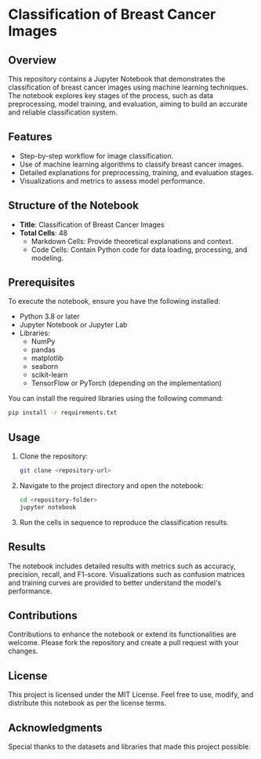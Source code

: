 # Classification of Breast Cancer Images

## Overview

This repository contains a Jupyter Notebook that demonstrates the classification of breast cancer images using machine learning techniques. The notebook explores key stages of the process, such as data preprocessing, model training, and evaluation, aiming to build an accurate and reliable classification system.

## Features

- Step-by-step workflow for image classification.
- Use of machine learning algorithms to classify breast cancer images.
- Detailed explanations for preprocessing, training, and evaluation stages.
- Visualizations and metrics to assess model performance.

## Structure of the Notebook

- **Title**: Classification of Breast Cancer Images
- **Total Cells**: 48
  - Markdown Cells: Provide theoretical explanations and context.
  - Code Cells: Contain Python code for data loading, processing, and modeling.

## Prerequisites

To execute the notebook, ensure you have the following installed:

- Python 3.8 or later
- Jupyter Notebook or Jupyter Lab
- Libraries:
  - NumPy
  - pandas
  - matplotlib
  - seaborn
  - scikit-learn
  - TensorFlow or PyTorch (depending on the implementation)

You can install the required libraries using the following command:

```bash
pip install -r requirements.txt
```

## Usage

1. Clone the repository:
   ```bash
   git clone <repository-url>
   ```
2. Navigate to the project directory and open the notebook:
   ```bash
   cd <repository-folder>
   jupyter notebook
   ```
3. Run the cells in sequence to reproduce the classification results.

## Results

The notebook includes detailed results with metrics such as accuracy, precision, recall, and F1-score. Visualizations such as confusion matrices and training curves are provided to better understand the model's performance.

## Contributions

Contributions to enhance the notebook or extend its functionalities are welcome. Please fork the repository and create a pull request with your changes.

## License

This project is licensed under the MIT License. Feel free to use, modify, and distribute this notebook as per the license terms.

## Acknowledgments

Special thanks to the datasets and libraries that made this project possible.

